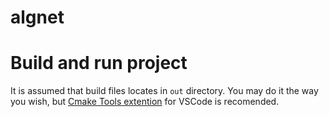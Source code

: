 # algnet

# Build and run project

It is assumed that build files locates in `out` directory. You may do it the way you wish, but [Cmake Tools extention](https://code.visualstudio.com/docs/cpp/cmake-quickstart) for VSCode is recomended.
